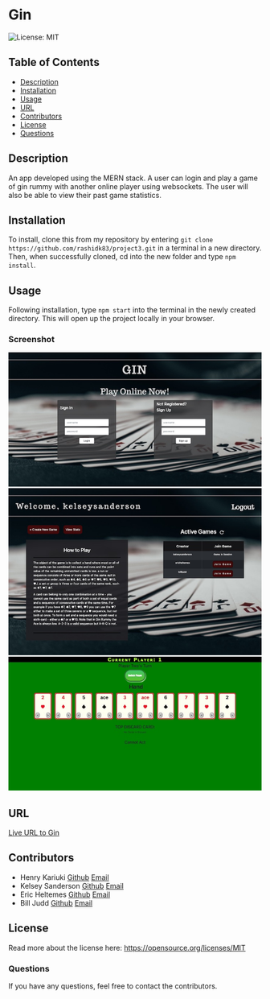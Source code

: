 # Gin
![License: MIT](https://img.shields.io/badge/License-MIT-yellow.svg)

## Table of Contents
* [Description](README.md#Description)
* [Installation](README.md#Installation)
* [Usage](README.md#Usage)
* [URL](README.md#URL)
* [Contributors](READ.md#Contributors)
* [License](README.md#License)
* [Questions](README.md#Questions)

## Description
An app developed using the MERN stack. A user can login and play a game of gin rummy with another online player using websockets. The user will also be able to view their past game statistics.

## Installation
To install, clone this from my repository by entering `git clone https://github.com/rashidk83/project3.git` in a terminal in a new directory. Then, when successfully cloned, cd into the new folder and type `npm install`.


## Usage
Following installation, type `npm start` into the terminal in the newly created directory. This will open up the project locally in your browser.


### Screenshot 
![Screenshot of Login Page](./screenshots/login_page.jpg)
![Screenshot of Options Page](./screenshots/options_page.jpg)
![Screenshot of Game Page](./screenshots/game_page.jpg)

## URL
[Live URL to Gin]()

## Contributors
* Henry Kariuki [Github](https://github.com/rashidk83) [Email](mailto:kariukihenry83@gmail.com)
* Kelsey Sanderson [Github](https://github.com/kelseysanderson)  [Email](mailto:kelseyschreifels@gmail.com)
* Eric Heltemes [Github](https://github.com/erheltemes)  [Email](mailto:e.heltemes83@gmail.com)
* Bill Judd [Github](https://github.com/stack-gunnar)  [Email](mailto:juddwilliam13@gmail.com)

## License
Read more about the license here:
https://opensource.org/licenses/MIT

### Questions
If you have any questions, feel free to contact the contributors.